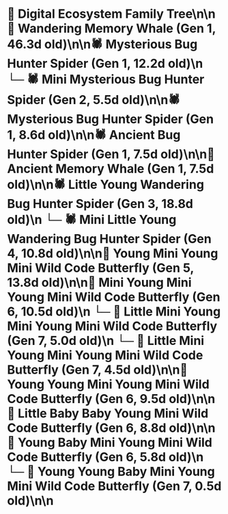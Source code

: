 # 🌳 Digital Ecosystem Family Tree\n\n🐋 Wandering Memory Whale (Gen 1, 46.3d old)\n\n🕷️ Mysterious Bug Hunter Spider (Gen 1, 12.2d old)\n  └─ 🕷️ Mini Mysterious Bug Hunter Spider (Gen 2, 5.5d old)\n\n🕷️ Mysterious Bug Hunter Spider (Gen 1, 8.6d old)\n\n🕷️ Ancient Bug Hunter Spider (Gen 1, 7.5d old)\n\n🐋 Ancient Memory Whale (Gen 1, 7.5d old)\n\n🕷️ Little Young Wandering Bug Hunter Spider (Gen 3, 18.8d old)\n  └─ 🕷️ Mini Little Young Wandering Bug Hunter Spider (Gen 4, 10.8d old)\n\n🦋 Young Mini Young Mini Wild Code Butterfly (Gen 5, 13.8d old)\n\n🦋 Mini Young Mini Young Mini Wild Code Butterfly (Gen 6, 10.5d old)\n  └─ 🦋 Little Mini Young Mini Young Mini Wild Code Butterfly (Gen 7, 5.0d old)\n  └─ 🦋 Little Mini Young Mini Young Mini Wild Code Butterfly (Gen 7, 4.5d old)\n\n🦋 Young Young Mini Young Mini Wild Code Butterfly (Gen 6, 9.5d old)\n\n🦋 Little Baby Baby Young Mini Wild Code Butterfly (Gen 6, 8.8d old)\n\n🦋 Young Baby Mini Young Mini Wild Code Butterfly (Gen 6, 5.8d old)\n  └─ 🦋 Young Young Baby Mini Young Mini Wild Code Butterfly (Gen 7, 0.5d old)\n\n